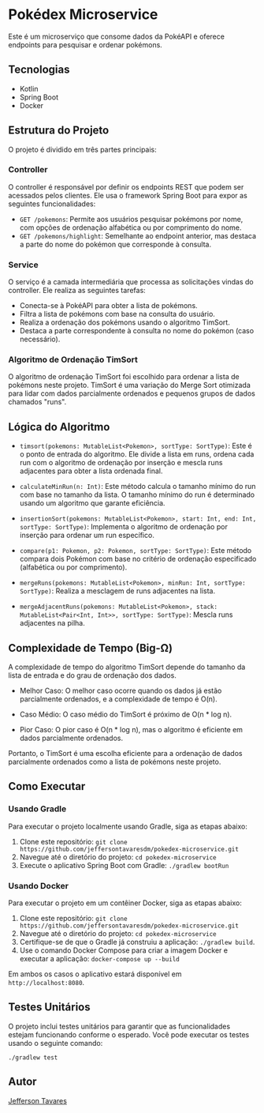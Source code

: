 # Pokédex Microservice

Este é um microserviço que consome dados da PokéAPI e oferece endpoints para pesquisar e ordenar pokémons.

## Tecnologias
- Kotlin
- Spring Boot
- Docker

## Estrutura do Projeto

O projeto é dividido em três partes principais:

### Controller

O controller é responsável por definir os endpoints REST que podem ser acessados pelos clientes. Ele usa o framework Spring Boot para expor as seguintes funcionalidades:

- `GET /pokemons`: Permite aos usuários pesquisar pokémons por nome, com opções de ordenação alfabética ou por comprimento do nome.
- `GET /pokemons/highlight`: Semelhante ao endpoint anterior, mas destaca a parte do nome do pokémon que corresponde à consulta.

### Service

O serviço é a camada intermediária que processa as solicitações vindas do controller. Ele realiza as seguintes tarefas:

- Conecta-se à PokéAPI para obter a lista de pokémons.
- Filtra a lista de pokémons com base na consulta do usuário.
- Realiza a ordenação dos pokémons usando o algoritmo TimSort.
- Destaca a parte correspondente à consulta no nome do pokémon (caso necessário).

### Algoritmo de Ordenação TimSort

O algoritmo de ordenação TimSort foi escolhido para ordenar a lista de pokémons neste projeto. TimSort é uma variação do Merge Sort otimizada para lidar com dados parcialmente ordenados e pequenos grupos de dados chamados "runs".

## Lógica do Algoritmo

- `timsort(pokemons: MutableList<Pokemon>, sortType: SortType)`: Este é o ponto de entrada do algoritmo. Ele divide a lista em runs, ordena cada run com o algoritmo de ordenação por inserção e mescla runs adjacentes para obter a lista ordenada final.

- `calculateMinRun(n: Int)`: Este método calcula o tamanho mínimo do run com base no tamanho da lista. O tamanho mínimo do run é determinado usando um algoritmo que garante eficiência.

- `insertionSort(pokemons: MutableList<Pokemon>, start: Int, end: Int, sortType: SortType)`: Implementa o algoritmo de ordenação por inserção para ordenar um run específico.

- `compare(p1: Pokemon, p2: Pokemon, sortType: SortType)`: Este método compara dois Pokémon com base no critério de ordenação especificado (alfabética ou por comprimento).

- `mergeRuns(pokemons: MutableList<Pokemon>, minRun: Int, sortType: SortType)`: Realiza a mesclagem de runs adjacentes na lista.

- `mergeAdjacentRuns(pokemons: MutableList<Pokemon>, stack: MutableList<Pair<Int, Int>>, sortType: SortType)`: Mescla runs adjacentes na pilha.

## Complexidade de Tempo (Big-Ω)

A complexidade de tempo do algoritmo TimSort depende do tamanho da lista de entrada e do grau de ordenação dos dados.

- Melhor Caso: O melhor caso ocorre quando os dados já estão parcialmente ordenados, e a complexidade de tempo é O(n).

- Caso Médio: O caso médio do TimSort é próximo de O(n * log n).

- Pior Caso: O pior caso é O(n * log n), mas o algoritmo é eficiente em dados parcialmente ordenados.

Portanto, o TimSort é uma escolha eficiente para a ordenação de dados parcialmente ordenados como a lista de pokémons neste projeto.

## Como Executar

### Usando Gradle

Para executar o projeto localmente usando Gradle, siga as etapas abaixo:

1. Clone este repositório: `git clone https://github.com/jeffersontavaresdm/pokedex-microservice.git`
2. Navegue até o diretório do projeto: `cd pokedex-microservice`
3. Execute o aplicativo Spring Boot com Gradle: `./gradlew bootRun`

### Usando Docker

Para executar o projeto em um contêiner Docker, siga as etapas abaixo:

1. Clone este repositório: `git clone https://github.com/jeffersontavaresdm/pokedex-microservice.git`
2. Navegue até o diretório do projeto: `cd pokedex-microservice`
3. Certifique-se de que o Gradle já construiu a aplicação: `./gradlew build`.
4. Use o comando Docker Compose para criar a imagem Docker e executar a aplicação: `docker-compose up --build`

Em ambos os casos o aplicativo estará disponível em `http://localhost:8080`.

## Testes Unitários

O projeto inclui testes unitários para garantir que as funcionalidades estejam funcionando conforme o esperado. Você pode executar os testes usando o seguinte comando:

`./gradlew test`

## Autor
[Jefferson Tavares](https://github.com/jeffersontavaresdm)
